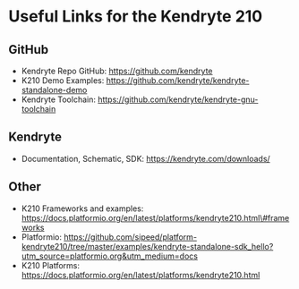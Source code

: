 # Useful Links for the Kendryte 210

## GitHub

  - Kendryte Repo GitHub: <https://github.com/kendryte>
  - K210 Demo Examples: <https://github.com/kendryte/kendryte-standalone-demo>
  - Kendryte Toolchain: <https://github.com/kendryte/kendryte-gnu-toolchain>

## Kendryte

  - Documentation, Schematic, SDK: <https://kendryte.com/downloads/>

## Other

  - K210 Frameworks and examples: <https://docs.platformio.org/en/latest/platforms/kendryte210.html\#frameworks>
  - Platformio: <https://github.com/sipeed/platform-kendryte210/tree/master/examples/kendryte-standalone-sdk_hello?utm_source=platformio.org&utm_medium=docs>
  - K210 Platforms: <https://docs.platformio.org/en/latest/platforms/kendryte210.html>
